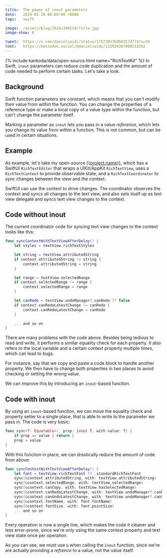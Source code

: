 ```yaml
---
title:  The power of inout parameters
date:   2024-02-18 06:00:00 +0000
tags:   swift

image:  /assets/blog/2024/240218/title.jpg
image-show: 0

tweet:  https://x.com/danielsaidi/status/1757393769593274774?s=20
toot:   https://mastodon.social/@danielsaidi/111924367408233262
---
```


{% include kankoda/data/open-source.html name="RichTextKit" %}
In Swift, `inout` parameters can reduce code duplication and the amount of code needed to perform certain tasks. Let's take a look.


## Background

Swift function parameters are constant, which means that you can't modify their value from within the function. You can change the properties of a reference type or make a local copy of a value type within the function, but can't change the parameter itself.

Marking a parameter as `inout` lets you pass in a value *reference*, which lets you change its value from within a function. This is not common, but can be used in certain situations.


## Example 

As example, let's take my open-source [{{project.name}}]({{project.url}}), which has a SwiftUI `RichTextEditor` that wraps a UIKit/AppKit `RichTextView`, uses a `RichTextContext` to provide observable state, and a `RichTextCoordinator` to sync changes between the view and the context.

SwiftUI can use the context to drive changes. The coordinator observes the context and syncs all changes to the text view, and also sets itself up as text view delegate and syncs text view changes to the context.


## Code without inout

The current coordinator code for syncing text view changes to the context looks like this:

```swift
func syncContextWithTextViewAfterDelay() {
    let styles = textView.richTextStyles

    let string = textView.attributedString
    if context.attributedString != string {
        context.attributedString = string
    }

    let range = textView.selectedRange
    if context.selectedRange != range {
        context.selectedRange = range
    }

    let canRedo = textView.undoManager?.canRedo ?? false
    if context.canRedoLatestChange != canRedo {
        context.canRedoLatestChange = canRedo
    }

    ... and so on
}
```

There are many problems with the code above. Besides being tedious to read and write, it performs a similar equality check for each property. It also refers to the local variable and a certain context property multiple times, which can lead to bugs. 

For instance, say that we copy and paste a code block to handle another property. We then have to change both properties in two places to avoid checking or setting the wrong value.

We can improve this by introducing an `inout`-based function.


## Code with inout

By using an `inout`-based function, we can move the equality check and property setter to a single place, that is able to write to the parameter we pass in. The code is very basic:

```swift
func sync<T: Equatable>(_ prop: inout T, with value: T) {
    if prop == value { return }
    prop = value
}
```

With this function in place, we can drastically reduce the amount of code from above:

```swift
func syncContextWithTextViewAfterDelay() {
    let font = textView.richTextFont ?? .standardRichTextFont
    sync(&context.attributedString, with: textView.attributedString)
    sync(&context.selectedRange, with: textView.selectedRange)
    sync(&context.canCopy, with: textView.hasSelectedRange)
    sync(&context.canRedoLatestChange, with: textView.undoManager?.canRedo ?? false)
    sync(&context.canUndoLatestChange, with: textView.undoManager?.canUndo ?? false)
    sync(&context.fontName, with: font.fontName)
    sync(&context.fontSize, with: font.pointSize)
    ... and so on
}
```

Every operation is now a single line, which makes the code it cleaner and less error-prone, since we're only using the same context property and text view state once per operation.

As you can see, we must use `&` when calling the `inout` function, since we're are actually providing a *refrence* to a value, not the value itself.